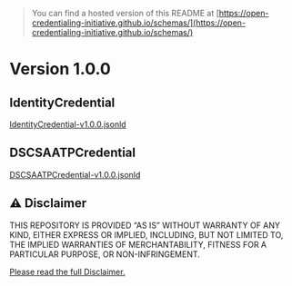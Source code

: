 > You can find a hosted version of this README at [https://open-credentialing-initiative.github.io/schemas/](https://open-credentialing-initiative.github.io/schemas/)

# Version 1.0.0 

## IdentityCredential
[IdentityCredential-v1.0.0.jsonld](https://open-credentialing-initiative.github.io/schemas/credentials/IdentityCredential-v1.0.0.jsonld)

## DSCSAATPCredential
[DSCSAATPCredential-v1.0.0.jsonld](https://open-credentialing-initiative.github.io/schemas/credentials/DSCSAATPCredential-v1.0.0.jsonld)

## ⚠️ Disclaimer
THIS REPOSITORY IS PROVIDED “AS IS” WITHOUT WARRANTY OF ANY KIND, EITHER EXPRESS OR IMPLIED, INCLUDING, BUT NOT LIMITED TO, THE IMPLIED WARRANTIES OF MERCHANTABILITY, FITNESS FOR A PARTICULAR PURPOSE, OR NON-INFRINGEMENT.

[Please read the full Disclaimer.](https://github.com/Open-Credentialing-Initiative/spec-template/blob/main/OCI-Repository-Disclaimer.md)
